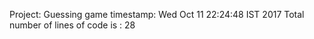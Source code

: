 Project: Guessing game
timestamp: Wed Oct 11 22:24:48 IST 2017 
Total number of lines of code is :       28
